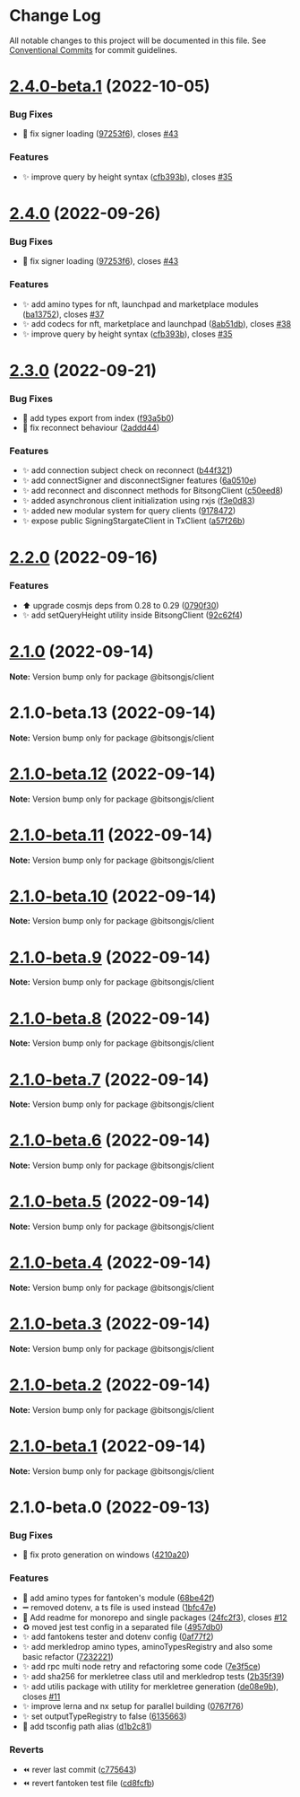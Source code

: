 # Change Log

All notable changes to this project will be documented in this file.
See [Conventional Commits](https://conventionalcommits.org) for commit guidelines.

# [2.4.0-beta.1](https://github.com/bitsongofficial/bitsongjs/compare/@bitsongjs/client@2.4.0-beta.0...@bitsongjs/client@2.4.0-beta.1) (2022-10-05)


### Bug Fixes

* :bug: fix signer loading ([97253f6](https://github.com/bitsongofficial/bitsongjs/commit/97253f6d6bca70f8ed3c3e4affb4ad82d364bc89)), closes [#43](https://github.com/bitsongofficial/bitsongjs/issues/43)


### Features

* :sparkles: improve query by height syntax ([cfb393b](https://github.com/bitsongofficial/bitsongjs/commit/cfb393bf451256bd0863b15588303fa65d8f70e2)), closes [#35](https://github.com/bitsongofficial/bitsongjs/issues/35)





# [2.4.0](https://github.com/bitsongofficial/bitsongjs/compare/@bitsongjs/client@2.3.0...@bitsongjs/client@2.4.0) (2022-09-26)


### Bug Fixes

* :bug: fix signer loading ([97253f6](https://github.com/bitsongofficial/bitsongjs/commit/97253f6d6bca70f8ed3c3e4affb4ad82d364bc89)), closes [#43](https://github.com/bitsongofficial/bitsongjs/issues/43)


### Features

* :sparkles: add amino types for nft, launchpad and marketplace modules ([ba13752](https://github.com/bitsongofficial/bitsongjs/commit/ba13752670e8cfd2e32ed5a721afdd13b8c1d2ef)), closes [#37](https://github.com/bitsongofficial/bitsongjs/issues/37)
* :sparkles: add codecs for nft, marketplace and launchpad ([8ab51db](https://github.com/bitsongofficial/bitsongjs/commit/8ab51db2ddc5e2c9e3f1b52a8b2fc62ce281c8b7)), closes [#38](https://github.com/bitsongofficial/bitsongjs/issues/38)
* :sparkles: improve query by height syntax ([cfb393b](https://github.com/bitsongofficial/bitsongjs/commit/cfb393bf451256bd0863b15588303fa65d8f70e2)), closes [#35](https://github.com/bitsongofficial/bitsongjs/issues/35)





# [2.3.0](https://github.com/bitsongofficial/bitsongjs/compare/@bitsongjs/client@2.2.0...@bitsongjs/client@2.3.0) (2022-09-21)


### Bug Fixes

* :bug: add types export from index ([f93a5b0](https://github.com/bitsongofficial/bitsongjs/commit/f93a5b0984e6e5f7cd8b789f6bdb13860da81b6e))
* :bug: fix reconnect behaviour ([2addd44](https://github.com/bitsongofficial/bitsongjs/commit/2addd44103ec8ff073868b9202e1748f900e3ba7))


### Features

* :sparkles: add connection subject check on reconnect ([b44f321](https://github.com/bitsongofficial/bitsongjs/commit/b44f321515d24535699025369e653b37265d6438))
* :sparkles: add connectSigner and disconnectSigner features ([6a0510e](https://github.com/bitsongofficial/bitsongjs/commit/6a0510e314f4b243182b317ef4567ebaf6d3748d))
* :sparkles: add reconnect and disconnect methods for BitsongClient ([c50eed8](https://github.com/bitsongofficial/bitsongjs/commit/c50eed822adb0a6190ffd0a07ac6dabb52429fcc))
* :sparkles: added asynchronous client initialization using rxjs ([f3e0d83](https://github.com/bitsongofficial/bitsongjs/commit/f3e0d83a0940c125ceb9f2c4c40a6093c1ed5535))
* :sparkles: added new modular system for query clients ([9178472](https://github.com/bitsongofficial/bitsongjs/commit/9178472c57d73b8f209625d97472efd0db15ba0d))
* :sparkles: expose public SigningStargateClient in TxClient ([a57f26b](https://github.com/bitsongofficial/bitsongjs/commit/a57f26b70bca91d63f06656d67b5dd4db87ea426))





# [2.2.0](https://github.com/bitsongofficial/bitsongjs/compare/@bitsongjs/client@2.1.0...@bitsongjs/client@2.2.0) (2022-09-16)


### Features

* :arrow_up: upgrade cosmjs deps from 0.28 to 0.29 ([0790f30](https://github.com/bitsongofficial/bitsongjs/commit/0790f30fcd314aaa09569540511be44302657cd4))
* :sparkles: add setQueryHeight utility inside BitsongClient ([92c62f4](https://github.com/bitsongofficial/bitsongjs/commit/92c62f492f2918457c78b22c3ab9775c1b9b2464))





# [2.1.0](https://github.com/bitsongofficial/bitsongjs/compare/@bitsongjs/client@2.1.0-beta.13...@bitsongjs/client@2.1.0) (2022-09-14)

**Note:** Version bump only for package @bitsongjs/client





# 2.1.0-beta.13 (2022-09-14)

**Note:** Version bump only for package @bitsongjs/client





# [2.1.0-beta.12](https://github.com/bitsongofficial/bitsongjs/compare/@bitsongjs/client@2.1.0-beta.11...@bitsongjs/client@2.1.0-beta.12) (2022-09-14)

**Note:** Version bump only for package @bitsongjs/client





# [2.1.0-beta.11](https://github.com/bitsongofficial/bitsongjs/compare/@bitsongjs/client@2.1.0-beta.10...@bitsongjs/client@2.1.0-beta.11) (2022-09-14)

**Note:** Version bump only for package @bitsongjs/client





# [2.1.0-beta.10](https://github.com/bitsongofficial/bitsongjs/compare/@bitsongjs/client@2.1.0-beta.9...@bitsongjs/client@2.1.0-beta.10) (2022-09-14)

**Note:** Version bump only for package @bitsongjs/client





# [2.1.0-beta.9](https://github.com/bitsongofficial/bitsongjs/compare/@bitsongjs/client@2.1.0-beta.8...@bitsongjs/client@2.1.0-beta.9) (2022-09-14)

**Note:** Version bump only for package @bitsongjs/client





# [2.1.0-beta.8](https://github.com/bitsongofficial/bitsongjs/compare/@bitsongjs/client@2.1.0-beta.7...@bitsongjs/client@2.1.0-beta.8) (2022-09-14)

**Note:** Version bump only for package @bitsongjs/client





# [2.1.0-beta.7](https://github.com/bitsongofficial/bitsongjs/compare/@bitsongjs/client@2.1.0-beta.6...@bitsongjs/client@2.1.0-beta.7) (2022-09-14)

**Note:** Version bump only for package @bitsongjs/client





# [2.1.0-beta.6](https://github.com/bitsongofficial/bitsongjs/compare/@bitsongjs/client@2.1.0-beta.5...@bitsongjs/client@2.1.0-beta.6) (2022-09-14)

**Note:** Version bump only for package @bitsongjs/client





# [2.1.0-beta.5](https://github.com/bitsongofficial/bitsongjs/compare/@bitsongjs/client@2.1.0-beta.4...@bitsongjs/client@2.1.0-beta.5) (2022-09-14)

**Note:** Version bump only for package @bitsongjs/client





# [2.1.0-beta.4](https://github.com/bitsongofficial/bitsongjs/compare/@bitsongjs/client@2.1.0-beta.3...@bitsongjs/client@2.1.0-beta.4) (2022-09-14)

**Note:** Version bump only for package @bitsongjs/client





# [2.1.0-beta.3](https://github.com/bitsongofficial/bitsongjs/compare/@bitsongjs/client@2.1.0-beta.2...@bitsongjs/client@2.1.0-beta.3) (2022-09-14)

**Note:** Version bump only for package @bitsongjs/client





# [2.1.0-beta.2](https://github.com/bitsongofficial/bitsongjs/compare/@bitsongjs/client@2.1.0-beta.1...@bitsongjs/client@2.1.0-beta.2) (2022-09-14)

**Note:** Version bump only for package @bitsongjs/client





# [2.1.0-beta.1](https://github.com/bitsongofficial/bitsongjs/compare/@bitsongjs/client@2.1.0-beta.0...@bitsongjs/client@2.1.0-beta.1) (2022-09-14)

**Note:** Version bump only for package @bitsongjs/client





# 2.1.0-beta.0 (2022-09-13)


### Bug Fixes

* :bug: fix proto generation on windows ([4210a20](https://github.com/bitsongofficial/bitsongjs/commit/4210a2087e9f96e8bf60caa713884b362c8a4f31))


### Features

* :construction: add amino types for fantoken's module ([68be42f](https://github.com/bitsongofficial/bitsongjs/commit/68be42fe88763d870ade3da184ff2a5c22d04c02))
* :heavy_minus_sign: removed dotenv, a ts file is used instead ([1bfc47e](https://github.com/bitsongofficial/bitsongjs/commit/1bfc47e5f083a4918d671420c6ad2c5a25c32ca1))
* :memo: Add readme for monorepo and single packages ([24fc2f3](https://github.com/bitsongofficial/bitsongjs/commit/24fc2f361e85d7b727b55a6e26c76f7b14e70512)), closes [#12](https://github.com/bitsongofficial/bitsongjs/issues/12)
* :recycle: moved jest test config in a separated file ([4957db0](https://github.com/bitsongofficial/bitsongjs/commit/4957db04d5f76e20a8ce342be7e7bdf6ff78e05a))
* :sparkles: add fantokens tester and dotenv config ([0af77f2](https://github.com/bitsongofficial/bitsongjs/commit/0af77f2f15ae592414ceb5e84bf5f06ed1833937))
* :sparkles: add merkledrop amino types, aminoTypesRegistry and also some basic refactor ([7232221](https://github.com/bitsongofficial/bitsongjs/commit/72322213476579c2773b345d335e929dec4b1611))
* :sparkles: add rpc multi node retry and refactoring some code ([7e3f5ce](https://github.com/bitsongofficial/bitsongjs/commit/7e3f5cea87443aa146a64caeaa1531d5f1a8333a))
* :sparkles: add sha256 for merkletree class util and merkledrop tests ([2b35f39](https://github.com/bitsongofficial/bitsongjs/commit/2b35f39ed3efaee25bb26f92106f4534c6fb9fe3))
* :sparkles: add utilis package with utility for merkletree generation ([de08e9b](https://github.com/bitsongofficial/bitsongjs/commit/de08e9be2023249edf9288b6de01871853aee777)), closes [#11](https://github.com/bitsongofficial/bitsongjs/issues/11)
* :sparkles: improve lerna and nx setup for parallel building ([0767f76](https://github.com/bitsongofficial/bitsongjs/commit/0767f767acad32a6a10c54f3c19055a9ae337ac5))
* :sparkles: set outputTypeRegistry to false ([6135663](https://github.com/bitsongofficial/bitsongjs/commit/6135663dd3cc3280bb03b121f968c6481b5ac348))
* :wrench: add tsconfig path alias ([d1b2c81](https://github.com/bitsongofficial/bitsongjs/commit/d1b2c81a07060add3c5c7f0bd933fbe2e9ea2e9d))


### Reverts

* :rewind: rever last commit ([c775643](https://github.com/bitsongofficial/bitsongjs/commit/c77564306a7f8e14d1d6e7135a0d52891b467d0a))
* :rewind: revert fantoken test file ([cd8fcfb](https://github.com/bitsongofficial/bitsongjs/commit/cd8fcfb7313122edf1d3ab50ca3e1d5c762383c5))
